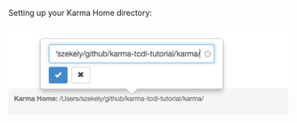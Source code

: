Setting up your Karma Home directory:

![alt text](karma-home-setup.png "Setting the Karma home directory")
